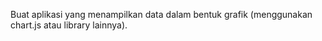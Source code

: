 Buat aplikasi yang menampilkan data dalam bentuk grafik \(menggunakan chart.js atau library lainnya\). 
